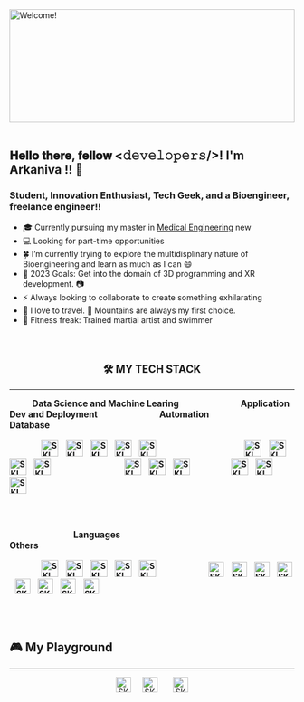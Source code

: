 <img src="https://i.imgur.com/dTYwdG1.gif" alt="Welcome!" width="100%" height="200"/>
&nbsp;
&nbsp;

<h2> 𝐇𝐞𝐥𝐥𝐨 𝐭𝐡𝐞𝐫𝐞, 𝐟𝐞𝐥𝐥𝐨𝐰 <𝚍𝚎𝚟𝚎𝚕𝚘𝚙𝚎𝚛𝚜/>! I'm Arkaniva !!  👋


### Student, Innovation Enthusiast, Tech Geek, and a Bioengineer, freelance engineer!!


- 🎓 Currently pursuing my master in [Medical Engineering](https://matrixcalc.org/vectors.html#eigenvectors%28%7B%7B12,0,-8%7D,%7B0,-4,0%7D,%7B-8,0,12%7D%7D%29) new
- 💻 Looking for part-time opportunities 
- 🍀 I’m currently trying to explore the multidisplinary nature of Bioengineering and learn as much as I can 😄
- 🥅 2023 Goals: Get into the domain of 3D programming and XR development. 📷
- ⚡ Always looking to collaborate to create something exhilarating
- 🚆 I love to travel. 🗻 Mountains are always my first choice.
- 💪 Fitness freak: Trained martial artist and swimmer

<br></br>


<p style="text-align:center;font-weight:bold;font-size:130%" > 🛠 MY TECH STACK </p>

---

<p style="text-align:left;font-weight:bold;font-size:110%" >
&nbsp;&nbsp;&nbsp;&nbsp;&nbsp;&nbsp;&nbsp;&nbsp;&nbsp;&nbsp;
Data Science and Machine Learing
&nbsp;&nbsp;&nbsp;&nbsp;&nbsp;&nbsp;&nbsp;&nbsp;&nbsp;&nbsp;&nbsp;&nbsp;&nbsp;&nbsp;&nbsp;&nbsp;&nbsp;&nbsp;&nbsp;&nbsp;&nbsp;&nbsp;&nbsp;&nbsp;&nbsp;&nbsp;&nbsp;&nbsp;
Application Dev and Deployment
&nbsp;&nbsp;&nbsp;&nbsp;&nbsp;&nbsp;&nbsp;&nbsp;&nbsp;&nbsp;&nbsp;&nbsp;&nbsp;&nbsp;&nbsp;&nbsp;&nbsp;&nbsp;&nbsp;&nbsp;&nbsp;&nbsp;&nbsp;&nbsp;&nbsp;&nbsp;&nbsp;&nbsp;
Automation
&nbsp;&nbsp;&nbsp;&nbsp;&nbsp;&nbsp;&nbsp;&nbsp;&nbsp;&nbsp;&nbsp;&nbsp;&nbsp;&nbsp;&nbsp;&nbsp;&nbsp;&nbsp;&nbsp;&nbsp;&nbsp;&nbsp;&nbsp;&nbsp;&nbsp;&nbsp;&nbsp;&nbsp;
Database 
</p>

<p style="text-align:left;font-weight:bold;font-size:100%">
&nbsp;&nbsp;&nbsp;&nbsp;&nbsp;&nbsp;&nbsp;&nbsp;&nbsp;&nbsp;&nbsp;&nbsp;&nbsp;&nbsp;&nbsp;&nbsp;
<img src="https://upload.wikimedia.org/wikipedia/commons/thumb/0/05/Scikit_learn_logo_small.svg/1200px-Scikit_learn_logo_small.svg.png" alt="SKLearn logo" title="Scikit-learn" height="30" width="30" /> 
&nbsp;&nbsp;
<img src="https://upload.wikimedia.org/wikipedia/commons/thumb/b/b2/SCIPY_2.svg/1200px-SCIPY_2.svg.png" alt="SKLearn logo" title="Scipy" height="30" width="30" /> 
&nbsp;&nbsp;
<img src="https://upload.wikimedia.org/wikipedia/commons/thumb/a/ae/Keras_logo.svg/2048px-Keras_logo.svg.png" alt="SKLearn logo" title="Keras" height="30" width="30" /> 
&nbsp;&nbsp;
<img src="https://upload.wikimedia.org/wikipedia/commons/thumb/2/2d/Tensorflow_logo.svg/1200px-Tensorflow_logo.svg.png" alt="SKLearn logo" title="Tensorflow" height="30" width="30" /> 
&nbsp;&nbsp;
<img src="https://upload.wikimedia.org/wikipedia/commons/thumb/1/10/PyTorch_logo_icon.svg/1200px-PyTorch_logo_icon.svg.png" alt="SKLearn logo" title="PyTorch" height="30" width="30" />
&nbsp;&nbsp;&nbsp;&nbsp;&nbsp;&nbsp;&nbsp;&nbsp;&nbsp;&nbsp;&nbsp;&nbsp;&nbsp;&nbsp;&nbsp;&nbsp;&nbsp;&nbsp;&nbsp;&nbsp;&nbsp;&nbsp;&nbsp;&nbsp;&nbsp;&nbsp;&nbsp;&nbsp;&nbsp;&nbsp;&nbsp;&nbsp;&nbsp;&nbsp;&nbsp;&nbsp;&nbsp;&nbsp;&nbsp;&nbsp;&nbsp;&nbsp;&nbsp;&nbsp;&nbsp;
<img src="https://i.ibb.co/ZJg0wqM/Screenshot-2023-04-17-165919.png" alt="SKLearn logo" title="Tensorflow" height="30" width="30" /> 
&nbsp;&nbsp;
<img src="https://upload.wikimedia.org/wikipedia/commons/thumb/0/0b/Qt_logo_2016.svg/1280px-Qt_logo_2016.svg.png" alt="SKLearn logo" title="Tensorflow" height="30" width="30" /> 
&nbsp;&nbsp;
<img src="https://streamlit.io/images/brand/streamlit-mark-color.svg" alt="SKLearn logo" title="Tensorflow" height="30" width="30" /> 
&nbsp;&nbsp;
<img src="https://www.pngitem.com/pimgs/m/159-1595977_flask-python-logo-hd-png-download.png" alt="SKLearn logo" title="Tensorflow" height="30" width="30" /> 
&nbsp;&nbsp;&nbsp;&nbsp;&nbsp;&nbsp;&nbsp;&nbsp;&nbsp;&nbsp;&nbsp;&nbsp;&nbsp;&nbsp;&nbsp;&nbsp;&nbsp;&nbsp;&nbsp;&nbsp;&nbsp;&nbsp;&nbsp;&nbsp;&nbsp;&nbsp;&nbsp;&nbsp;&nbsp;&nbsp;&nbsp;&nbsp;&nbsp;&nbsp;&nbsp;&nbsp;&nbsp;
<img src="https://upload.wikimedia.org/wikipedia/commons/d/d5/Selenium_Logo.png" alt="SKLearn logo" title="Tensorflow" height="30" width="30" /> 
&nbsp;&nbsp;
<img src="https://i.ibb.co/NKWdgnK/Screenshot-2023-04-17-164151.png" alt="SKLearn logo" title="Tensorflow" height="30" width="30" /> 
&nbsp;&nbsp;
<img src="https://upload.wikimedia.org/wikipedia/commons/thumb/4/4b/Bash_Logo_Colored.svg/2048px-Bash_Logo_Colored.svg.png" alt="SKLearn logo" title="Tensorflow" height="30" width="30" /> 
&nbsp;&nbsp;&nbsp;&nbsp;&nbsp;&nbsp;&nbsp;&nbsp;&nbsp;&nbsp;&nbsp;&nbsp;&nbsp;&nbsp;&nbsp;&nbsp;&nbsp;&nbsp;&nbsp;&nbsp;
<img src="https://www.vectorlogo.zone/logos/mysql/mysql-official.svg" alt="SKLearn logo" title="Tensorflow" height="30" width="30" /> 
&nbsp;&nbsp;
<img src="https://upload.wikimedia.org/wikipedia/commons/thumb/2/29/Postgresql_elephant.svg/1985px-Postgresql_elephant.svg.png" alt="SKLearn logo" title="Tensorflow" height="30" width="30" /> 
&nbsp;&nbsp;
<img src="https://cdn.worldvectorlogo.com/logos/mongodb-icon-1.svg" alt="SKLearn logo" title="Tensorflow" height="30" width="30" />
</p>

<br/><br/>


<p style="text-align:left;font-weight:bold;font-size:110%" >
&nbsp;&nbsp;&nbsp;&nbsp;&nbsp;&nbsp;&nbsp;&nbsp;&nbsp;&nbsp;&nbsp;&nbsp;&nbsp;&nbsp;&nbsp;&nbsp;&nbsp;&nbsp;&nbsp;&nbsp;&nbsp;&nbsp;&nbsp;&nbsp;&nbsp;&nbsp;&nbsp;&nbsp;&nbsp;&nbsp;
Languages
&nbsp;&nbsp;&nbsp;&nbsp;&nbsp;&nbsp;&nbsp;&nbsp;&nbsp;&nbsp;&nbsp;&nbsp;&nbsp;&nbsp;&nbsp;&nbsp;&nbsp;&nbsp;&nbsp;&nbsp;&nbsp;&nbsp;&nbsp;&nbsp;&nbsp;&nbsp;&nbsp;&nbsp;&nbsp;&nbsp;&nbsp;&nbsp;&nbsp;&nbsp;&nbsp;&nbsp;&nbsp;&nbsp;&nbsp;&nbsp;&nbsp;&nbsp;&nbsp;&nbsp;&nbsp;&nbsp;&nbsp;&nbsp;&nbsp;&nbsp;&nbsp;&nbsp;&nbsp;&nbsp;&nbsp;&nbsp;&nbsp;&nbsp;&nbsp;&nbsp;&nbsp;&nbsp;&nbsp;&nbsp;&nbsp;&nbsp;&nbsp;&nbsp;&nbsp;&nbsp;&nbsp;&nbsp;
Others
</p>

<p style="text-align:left;font-weight:bold;font-size:100%">
&nbsp;&nbsp;&nbsp;&nbsp;&nbsp;&nbsp;&nbsp;&nbsp;&nbsp;&nbsp;&nbsp;&nbsp;&nbsp;&nbsp;&nbsp;&nbsp;
<img src="https://cdn.freebiesupply.com/logos/large/2x/python-5-logo-svg-vector.svg" alt="SKLearn logo" title="Tensorflow" height="30" width="30" /> 
&nbsp;&nbsp;
<img src="https://upload.wikimedia.org/wikipedia/commons/thumb/2/21/Matlab_Logo.png/667px-Matlab_Logo.png" alt="SKLearn logo" title="Tensorflow" height="30" width="30" /> 
&nbsp;&nbsp;
<img src="https://upload.wikimedia.org/wikipedia/commons/thumb/1/1b/R_logo.svg/2560px-R_logo.svg.png" alt="SKLearn logo" title="Tensorflow" height="30" width="30" /> 
&nbsp;&nbsp;
<img src="https://upload.wikimedia.org/wikipedia/commons/thumb/1/18/ISO_C%2B%2B_Logo.svg/1822px-ISO_C%2B%2B_Logo.svg.png" alt="SKLearn logo" title="Tensorflow" height="30" width="30" /> 
&nbsp;&nbsp;
<img src="https://upload.wikimedia.org/wikipedia/commons/thumb/1/18/C_Programming_Language.svg/1853px-C_Programming_Language.svg.png" alt="SKLearn logo" title="Tensorflow" height="30" width="30" /> 
&nbsp;&nbsp;&nbsp;&nbsp;&nbsp;&nbsp;&nbsp;&nbsp;&nbsp;&nbsp;&nbsp;&nbsp;&nbsp;&nbsp;&nbsp;&nbsp;&nbsp;&nbsp;&nbsp;&nbsp;&nbsp;&nbsp;&nbsp;&nbsp;&nbsp;&nbsp;
<img src="https://editor.analyticsvidhya.com/uploads/232202.png" alt="SKLearn logo" title="Tensorflow" height="27" width="27" /> 
&nbsp;&nbsp;
<img src="https://p7.hiclipart.com/preview/291/81/267/spss-modeler-ibm-data-analysis-statistics-ibm.jpg" alt="SKLearn logo" title="Tensorflow" height="27" width="27" /> 
&nbsp;&nbsp;
<img src="https://img.icons8.com/color/512/solidworks.png" alt="SKLearn logo" title="Tensorflow" height="27" width="27" /> 
&nbsp;&nbsp;
<img src="https://logowik.com/content/uploads/images/ansys4328.jpg" alt="SKLearn logo" title="Tensorflow" height="27" width="27" /> 
&nbsp;&nbsp;
<img src="https://autodock.scripps.edu/wp-content/uploads/sites/56/2021/09/ad_site_logo300-1.png" alt="SKLearn logo" title="Tensorflow" height="27" width="27" /> 
&nbsp;&nbsp;
<img src="https://logodownload.org/wp-content/uploads/2022/12/figma-logo-0.png" alt="SKLearn logo" title="Tensorflow" height="27" width="27" /> 
&nbsp;&nbsp;
<img src="https://upload.wikimedia.org/wikipedia/commons/thumb/0/08/Canva_icon_2021.svg/2048px-Canva_icon_2021.svg.png" alt="SKLearn logo" title="Tensorflow" height="27" width="27" /> 
&nbsp;&nbsp;
<img src="https://upload.wikimedia.org/wikipedia/commons/thumb/e/ec/Wondershare_filmora_logo.svg/2048px-Wondershare_filmora_logo.svg.png" alt="SKLearn logo" title="Tensorflow" height="27" width="27" />
</p>

<br/><br/>


## 🎮 My Playground

---
<p style="text-align:center">
<img src="https://cdn.iconscout.com/icon/free/png-256/kaggle-3521526-2945029.png" alt="SKLearn logo" title="Tensorflow" height="27" width="27" /> 
&nbsp;&nbsp;&nbsp;
<img src="https://huggingface.co/datasets/huggingface/brand-assets/resolve/main/hf-logo.png" alt="SKLearn logo" title="Tensorflow" height="27" width="27" /> 
&nbsp;&nbsp;&nbsp;&nbsp;&nbsp;
<img src="https://cdn.iconscout.com/icon/free/png-256/leetcode-3521542-2944960.png" alt="SKLearn logo" title="Tensorflow" height="27" width="27" /> 
</p>

